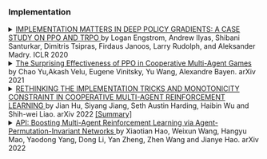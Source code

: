 ### Implementation

<details> <summary> <a href="https://arxiv.org/pdf/2005.12729.pdf"> IMPLEMENTATION MATTERS IN DEEP POLICY GRADIENTS: A CASE STUDY ON PPO AND TRPO </a>by Logan Engstrom, Andrew Ilyas, Shibani Santurkar, Dimitris Tsipras, Firdaus Janoos, Larry Rudolph, and Aleksander Madry. ICLR 2020 <a href="https://www.Summary.so/instadeep/Multiagent-Learning-Basics-Challenges-and-Prospect-21cb7b4294b84a4188cafd184a3deed8">   </a> </summary>  TODO: add abstract <br> - </details>

<details> <summary> <a href="https://arxiv.org/pdf/2103.01955.pdf"> The Surprising Effectiveness of PPO in Cooperative Multi-Agent Games </a>by Chao Yu,Akash Velu, Eugene Vinitsky, Yu Wang, Alexandre Bayen. arXiv 2021 <a href="https://github.com/instadeepai/awesome-marl/blob/main/Research%20Papers/Deep%20learning/Implementation%20Details/The%20Surprising%20Effectiveness%20of%20PPO%20in%20Cooperative%20Multi-Agent%20Games">   </a> </summary>  Proximal Policy Optimization (PPO) is a ubiquitous on-policy reinforcement learning algorithm but is significantly less utilized than off-policy learning algorithms in multi-agent settings. This is often due to the belief that PPO is significantly less sample efficient than off-policy methods in multi-agent systems. In this work, we carefully study the performance of PPO in cooperative multi-agent settings. We show that PPO-based multi-agent algorithms achieve surprisingly strong performance in four popular multi-agent testbeds: the particle-world environments, the StarCraft multi-agent challenge, the Hanabi challenge, and Google Research Football, with minimal hyperparameter tuning and without any domain-specific algorithmic modifications or architectures. Importantly, compared to strong offpolicy methods, PPO often achieves competitive or superior results in both final rewards and sample efficiency. Finally, through ablation studies, we analyze implementation and hyperparameter factors that are critical to PPO’s empirical performance, and give concrete practical suggestions regarding these factors. Our results show that when using these practices, simple PPO-based methods are a strong baseline in cooperative multi-agent reinforcement learning. Source code is released at https://github.com/marlbenchmark/on-policy <br> - </details>

<details> <summary> <a href="https://arxiv.org/pdf/2102.03479.pdf"> RETHINKING THE IMPLEMENTATION TRICKS AND MONOTONICITY CONSTRAINT IN COOPERATIVE MULTI-AGENT REINFORCEMENT LEARNING </a>by Jian Hu, Siyang Jiang, Seth Austin Harding, Haibin Wu and Shih-wei Liao. arXiv 2022 <a href="https://github.com/instadeepai/awesome-marl/blob/main/Research%20Papers/Deep%20learning/Implementation%20Details/RETHINKING%20THE%20IMPLEMENTATION%20TRICKS%20AND%20MONOTONICITY%20CONSTRAINT%20IN%20COOPERATIVE%20MULTI-AGENT%20REINFORCEMENT%20LEARNING.md"> [Summary] </a> </summary>  Many complex multi-agent systems such as robot swarms control and autonomous vehicle coordination can be modeled as Multi-Agent Reinforcement Learning (MARL) tasks. QMIX, a widely popular MARL algorithm, has been used as a baseline for the benchmark environments, e.g., Starcraft Multi-Agent Challenge (SMAC), Difficulty-Enhanced Predator-Prey (DEPP). Recent variants of QMIX target relaxing the monotonicity constraint of QMIX, allowing for performance improvement in SMAC. In this paper, we investigate the code-level optimizations of these variants and the monotonicity constraint. (1) We find that such improvements of the variants are significantly affected by various code-level optimizations. (2) The experiment results show that QMIX with normalized optimizations outperforms other works in SMAC; (3) beyond the common wisdom from these works, the monotonicity constraint can improve sample efficiency in SMAC and DEPP. We also discuss why monotonicity constraints work well in purely cooperative tasks with a theoretical analysis. We open-source the code at https://github.com/hijkzzz/pymarl2. <br> - </details>

<details> <summary> <a href="https://arxiv.org/abs/2203.05285"> API: Boosting Multi-Agent Reinforcement Learning via Agent-Permutation-Invariant Networks </a>by Xiaotian Hao, Weixun Wang, Hangyu Mao, Yaodong Yang, Dong Li, Yan Zheng, Zhen Wang and Jianye Hao. arXiv 2022 <a href="https://www.Summary.so/instadeep/Multiagent-Learning-Basics-Challenges-and-Prospect-21cb7b4294b84a4188cafd184a3deed8">   </a> </summary>  TODO: add abstract <br> - </details>